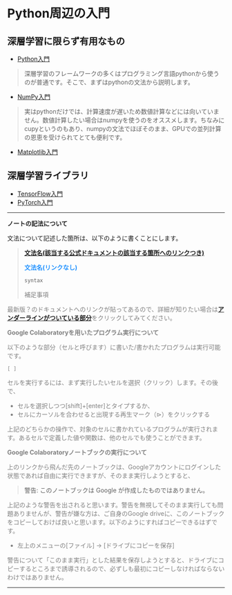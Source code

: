 # Python周辺の入門

## 深層学習に限らず有用なもの

- [Python入門]()
>深層学習のフレームワークの多くはプログラミング言語pythonから使うのが普通です。そこで、まずはpythonの文法から説明します。
- [NumPy入門]()
>実はpythonだけでは、計算速度が遅いため数値計算などには向いていません。数値計算したい場合はnumpyを使うのをオススメします。ちなみにcupyというのもあり、numpyの文法でほぼそのまま、GPUでの並列計算の恩恵を受けられてとても便利です。
- [Matplotlib入門]()

## 深層学習ライブラリ

- [TensorFlow入門]()
- [PyTorch入門]()

---

**ノートの記法について**

文法について記述した箇所は、以下のように書くことにします。

> [**文法名(該当する公式ドキュメントの該当する箇所へのリンクつき)**](https://docs.python.org/ja/3/)
>
> <font color=dodgerblue>**文法名(リンクなし)**</font>
> ```python
> syntax
> ```
> <font color="gray">補足事項

最新版？のドキュメントへのリンクが貼ってあるので、詳細が知りたい場合は[**アンダーラインがついている部分**](https://docs.python.org/ja/3/tutorial/appetite.html)をクリックしてみてください。
 
**Google Colaboratoryを用いたプログラム実行について**
    
以下のような部分（セルと呼びます）に書いた/書かれたプログラムは実行可能です。
```
[ ]
```
    
セルを実行するには、まず実行したいセルを選択（クリック）します。その後で、

- セルを選択しつつ[shift]+[enter]とタイプするか、
- セルにカーソルを合わせると出現する再生マーク（$\triangleright$）をクリックする

上記のどちらかの操作で、対象のセルに書かれているプログラムが実行されます。あるセルで定義した値や関数は、他のセルでも使うことができます。

**Google Colaboratoryノートブックの実行について**

上のリンクから飛んだ先のノートブックは、Googleアカウントにログインした状態であれば自由に実行できますが、そのまま実行しようとすると、
    
> 警告: このノートブックは Google が作成したものではありません。
    
上記のような警告を出されると思います。警告を無視してそのまま実行しても問題ありませんが、警告が嫌な方は、ご自身のGoogle driveに、このノートブックをコピーしておけば良いと思います。以下のようにすればコピーできるはずです。

- 左上のメニューの[ファイル] $\to$ [ドライブにコピーを保存]

警告について「このまま実行」とした結果を保存しようとすると、ドライブにコピーするところまで誘導されるので、必ずしも最初にコピーしなければならないわけではありません。
    
---
